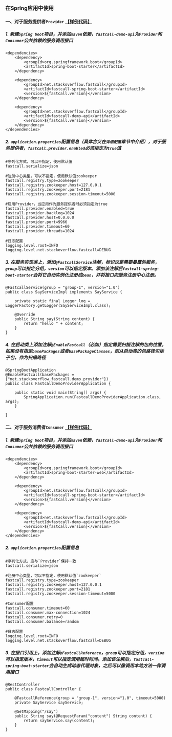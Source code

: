 ### 在Spring应用中使用

#### 一、对于服务提供者`Provider` [【样例代码】](https://github.com/wormhole/fastcall/tree/master/fastcall-demo-provider)

##### 1. 新建`Spring boot`项目，并添加`maven`依赖，`fastcall-demo-api`为`Provider`和`Consumer`公共依赖的服务调用接口
```
<dependencies>
    <dependency>
        <groupId>org.springframework.boot</groupId>
        <artifactId>spring-boot-starter</artifactId>
    </dependency>

    <dependency>
        <groupId>net.stackoverflow.fastcall</groupId>
        <artifactId>fastcall-spring-boot-starter</artifactId>
        <version>${fastcall.version}</version>
    </dependency>

    <dependency>
        <groupId>net.stackoverflow.fastcall</groupId>
        <artifactId>fastcall-demo-api</artifactId>
        <version>${fastcall.version}</version>
    </dependency>
</dependencies>
```

##### 2. `application.properties`配置信息（具体含义在`详细配置`章节中介绍），对于服务提供者，`fastcall.provider.enabled`必须指定为`true`值
```
#序列化方式，可以不指定，使用默认值
fastcall.serialize=json

#注册中心类型，可以不指定，使用默认值zookeeper
fastcall.registry.type=zookeeper
fastcall.registry.zookeeper.host=127.0.0.1
fastcall.registry.zookeeper.port=2181
fastcall.registry.zookeeper.session-timeout=5000

#启用Provider，当应用作为服务提供者时必须指定为true
fastcall.provider.enabled=true
fastcall.provider.backlog=1024
fastcall.provider.host=0.0.0.0
fastcall.provider.port=9966
fastcall.provider.timeout=60
fastcall.provider.threads=1024

#日志配置
logging.level.root=INFO
logging.level.net.stackoverflow.fastcall=DEBUG
```

##### 3. 在服务实现类上，添加`@FastcallService`注解，标识这是需要暴露的服务，`group`可以指定分组，`version`可以指定版本。添加该注解后`fastcall-spring-boot-starter`会将它自动实例化注册成`bean`，并将接口向服务注册中心注册。
```
@FastcallService(group = "group-1", version="1.0")
public class SayServiceImpl implements SayService {

    private static final Logger log = LoggerFactory.getLogger(SayServiceImpl.class);

    @Override
    public String say(String content) {
        return "hello " + content;
    }
}
```

##### 4. 在启动类上添加注解`@EnableFastcall`（必加）指定需要扫描注解的包的位置，如果没有指定`basePackages`或者`basePackageClasses`，则从启动类的包路径包括子包，作为扫描路径
```
@SpringBootApplication
@EnableFastcall(basePackages = {"net.stackoverflow.fastcall.demo.provider"})
public class FastcallDemoProviderApplication {

    public static void main(String[] args) {
        SpringApplication.run(FastcallDemoProviderApplication.class, args);
    }

}
```

#### 二、对于服务消费者`Consumer` [【样例代码】](https://github.com/wormhole/fastcall/tree/master/fastcall-demo-consumer) 

##### 1. 新建`Spring boot`项目，并添加`maven`依赖，`fastcall-demo-api`为`Provider`和`Consumer`公共依赖的服务调用接口
```
<dependencies>
    <dependency>
        <groupId>org.springframework.boot</groupId>
        <artifactId>spring-boot-starter-web</artifactId>
    </dependency>

    <dependency>
        <groupId>net.stackoverflow.fastcall</groupId>
        <artifactId>fastcall-spring-boot-starter</artifactId>
        <version>${fastcall.version}</version>
    </dependency>

    <dependency>
        <groupId>net.stackoverflow.fastcall</groupId>
        <artifactId>fastcall-demo-api</artifactId>
        <version>${fastcall.version}</version>
    </dependency>
</dependencies>
```

##### 2. `application.properties`配置信息
```
#序列化方式，应与`Provider`保持一致
fastcall.serialize=json

#注册中心类型，可以不指定，使用默认值`zookeeper`
fastcall.registry.type=zookeeper
fastcall.registry.zookeeper.host=127.0.0.1
fastcall.registry.zookeeper.port=2181
fastcall.registry.zookeeper.session-timeout=5000

#Consumer配置
fastcall.consumer.timeout=60
fastcall.consumer.max-connection=1024
fastcall.consumer.retry=0
fastcall.consumer.balance=random

#日志配置
logging.level.root=INFO
logging.level.net.stackoverflow.fastcall=DEBUG
```

##### 3. 在接口引用上，添加注解`@FastcallReference`，`group`可以指定分组，`version`可以指定版本，`timeout`可以指定调用超时时间。添加该注解后，`fastcall-spring-boot-starter`会自动生成动态代理对象，之后可以像调用本地方法一样调用接口
```
@RestController
public class FastcallController {

    @FastcallReference(group = "group-1", version="1.0", timeout=5000)
    private SayService sayService;

    @GetMapping("/say")
    public String say(@RequestParam("content") String content) {
        return sayService.say(content);
    }
}
```
